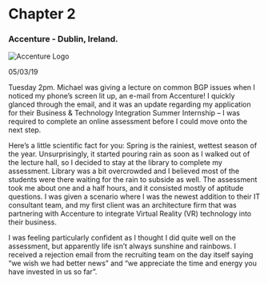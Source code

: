 # Chapter 2

### Accenture - Dublin, Ireland.

![Accenture Logo](https://geospatialmedia.s3.amazonaws.com/wp-content/uploads/2018/02/Accenture-Job-Share-Thumbnail.jpg)

05/03/19

Tuesday 2pm. Michael was giving a lecture on common BGP issues when I noticed my phone’s screen lit up, an e-mail from Accenture! I quickly glanced through the email, and it was an update regarding my application for their Business & Technology Integration Summer Internship – I was required to complete an online assessment before I could move onto the next step.

Here’s a little scientific fact for you: Spring is the rainiest, wettest season of the year. Unsurprisingly, it started pouring rain as soon as I walked out of the lecture hall, so I decided to stay at the library to complete my assessment. Library was a bit overcrowded and I believed most of the students were there waiting for the rain to subside as well. The assessment took me about one and a half hours, and it consisted mostly of aptitude questions. I was given a scenario where I was the newest addition to their IT consultant team, and my first client was an architecture firm that was partnering with Accenture to integrate Virtual Reality (VR) technology into their business. 

I was feeling particularly confident as I thought I did quite well on the assessment, but apparently life isn’t always sunshine and rainbows. I received a rejection email from the recruiting team on the day itself saying “we wish we had better news” and “we appreciate the time and energy you have invested in us so far”. 
